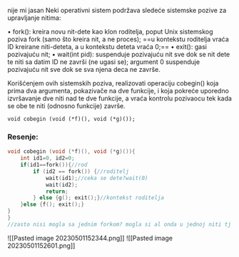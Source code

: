 nije mi jasan
Neki operativni sistem podržava sledeće sistemske pozive za upravljanje nitima:

• fork(): kreira novu nit-dete kao klon roditelja, poput Unix sistemskog poziva fork (samo što kreira nit, a ne proces); ==u kontekstu roditelja vraća ID kreirane niti-deteta, a u kontekstu deteta vraća 0;== 
• exit(): gasi pozivajuću nit;
• wait(int pid): suspenduje pozivajuću nit sve dok se nit dete te niti sa datim ID ne završi (ne ugasi se); argument 0 suspenduje pozivajuću nit sve dok se sva njena deca ne završe.

Korišćenjem ovih sistemskih poziva, realizovati operaciju cobegin() koja prima dva argumenta, pokazivače na dve funkcije, i koja pokreće uporedno izvršavanje dve niti nad te dve funkcije, a vraća kontrolu pozivaocu tek kada se obe te niti (odnosno funkcije) završe.

	void cobegin (void (*f)(), void (*g)());

### Resenje:
```c++
void cobegin (void (*f)(), void (*g)()){
	int id1=0, id2=0;
	if(id1==fork()){//rod
		if (id2 == fork()) {//roditelj
			wait(id1);//ceka se dete?wait(0)
			wait(id2);
			return;
		} else {g(); exit();}//kontekst roditelja
	}else {f(); exit();}
}
}
//zasto nisi mogla sa jednim forkom? mogla si al onda u jednoj niti tj detetu  imas f i g a u roditelju imas waitove ovako u deci imas f i g a u roditelju imas ovo nema smislaaaa
```
![[Pasted image 20230501152344.png]]
![[Pasted image 20230501152601.png]]